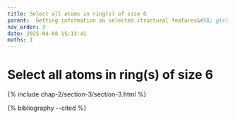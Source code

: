 ```yaml
---
title: Select all atoms in ring(s) of size 6
parent:  Getting information on selected structural features&#58; g(r) in <it>g</it>-SiO<sub>2</sub>
nav_order: 3
date: 2025-04-08 15:13:41
maths: 1
---
```


# Select all atoms in ring(s) of size 6

{% include chap-2/section-3/section-3.html %}

{% bibliography --cited %}

